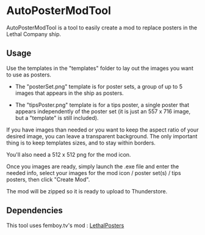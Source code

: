 # AutoPosterModTool

AutoPosterModTool is a tool to easily create a mod to replace posters in the Lethal Company ship.

## Usage

Use the templates in the "templates" folder to lay out the images you want to use as posters.

- The "posterSet.png" template is for poster sets, a group of up to 5 images that appears in the ship as posters.

- The "tipsPoster.png" template is for a tips poster, a single poster that appears independently of the poster set (it is just an 557 x 716 image, but a "template" is still included).

If you have images than needed or you want to keep the aspect ratio of your desired image, you can leave a transparent background. The only important thing is to keep templates sizes, and to stay within borders.

You'll also need a 512 x 512 png for the mod icon. 

Once you images are ready, simply launch the .exe file and enter the needed info, select your images for the mod icon / poster set(s) / tips posters, then click "Create Mod".

The mod will be zipped so it is ready to upload to Thunderstore.

## Dependencies

This tool uses femboy.tv's mod : [LethalPosters](https://github.com/femboytv-lc/LC_LethalPosters)
